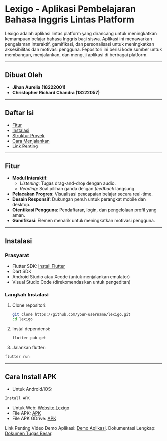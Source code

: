 # **Lexigo - Aplikasi Pembelajaran Bahasa Inggris Lintas Platform**

Lexigo adalah aplikasi lintas platform yang dirancang untuk meningkatkan kemampuan belajar bahasa Inggris bagi siswa. Aplikasi ini menawarkan pengalaman interaktif, gamifikasi, dan personalisasi untuk meningkatkan aksesibilitas dan motivasi pengguna. Repositori ini berisi kode sumber untuk membangun, menjalankan, dan menguji aplikasi di berbagai platform.

---

## **Dibuat Oleh**
- **Jihan Aurelia (18222001)**
- **Christopher Richard Chandra (18222057)**

---

## **Daftar Isi**
- [Fitur](#fitur)
- [Instalasi](#instalasi)
- [Struktur Proyek](#struktur-proyek)
- [Cara Menjalankan](#cara-menjalankan)
- [Link Penting](#link-penting)

---

## **Fitur**
- **Modul Interaktif**:
  - *Listening*: Tugas drag-and-drop dengan audio.
  - *Reading*: Soal pilihan ganda dengan *feedback* langsung.
- **Pelacakan Progres**: Visualisasi pencapaian belajar secara real-time.
- **Desain Responsif**: Dukungan penuh untuk perangkat mobile dan desktop.
- **Otentikasi Pengguna**: Pendaftaran, login, dan pengelolaan profil yang aman.
- **Gamifikasi**: Elemen menarik untuk meningkatkan motivasi pengguna.

---

## **Instalasi**
### **Prasyarat**
- Flutter SDK: [Install Flutter](https://flutter.dev/docs/get-started/install)
- Dart SDK
- Android Studio atau Xcode (untuk menjalankan emulator)
- Visual Studio Code (direkomendasikan untuk pengeditan)

### **Langkah Instalasi**
1. Clone repositori:
   ```bash
   git clone https://github.com/your-username/lexigo.git
   cd lexigo
   ```

2. Instal dependensi:
    ```bash
    flutter pub get
    ```

3. Jalankan flutter: 

```bash
flutter run
```

---

## Cara Install APK
- Untuk Android/iOS:
```bash
Install APK
```

- Untuk Web: [Website Lexigo](https://lexigo-web.codebloop.my.id/)
- File APK: [APK](https://limewire.com/d/0493f333-bfcb-4f7a-b63b-b12f51a308ea#Emlkg8D0vTa5uxNAjY4lhc9-aMDkR0wbsBafSfV49sk)
- File APK GDrive: [APK](https://drive.google.com/file/d/1XLev7IRDEGq0TPrlHpQvoiqK4h-ICsyK/view?usp=sharing)

Link Penting
Video Demo Aplikasi: [Demo Aplikasi](https://www.youtube.com/watch?v=CISUQHun2bU).
Dokumentasi Lengkap: [Dokumen Tugas Besar](https://docs.google.com/document/d/1RKlD77saY4-dF_JzV3VIy4gUEj9TqkdUCQy1iagKJas/edit?usp=sharing).
